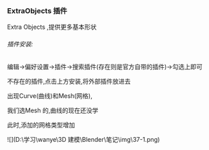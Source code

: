 ### ExtraObjects 插件

Extra Objects ,提供更多基本形状



###### 插件安装:

编辑->偏好设置->插件->搜索插件(存在则是官方自带的插件)->勾选上即可

不存在的插件,点击上方安装,将外部插件放进去

出现Curve(曲线)和Mesh(网格),

我们选Mesh 的,曲线的现在还没学

此时,添加的网格类型增加

![](D:\学习\wanye\3D 建模\Blender\笔记\img\37-1.png)

